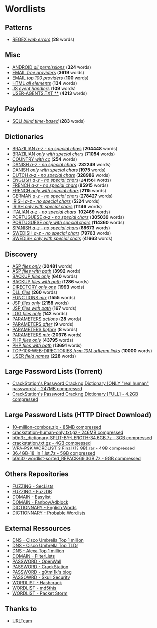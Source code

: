 # Wordlists


## Patterns

 * [REGEX *web errors*](./patterns/regex_web_errors.csv) (**28** words)

## Misc

 * [ANDROID *all permissions*](./misc/android_all_permissions.txt) (**324** words)
 * [EMAIL *free providers*](./misc/email_free_providers.txt) (**3619** words)
 * [EMAIL *top 100 providers*](./misc/email_top_100_providers.txt) (**100** words)
 * [HTML *all elements*](./misc/html_all_elements.txt) (**134** words)
 * [JS *event handlers*](./misc/js_event_handlers.txt) (**109** words)
 * [USER-AGENTS.TXT **](./misc/user-agents.txt) (**4213** words)

## Payloads

 * [SQLI *blind time-based*](./payloads/sqli_blind_time-based.txt) (**283** words)

## Dictionaries

 * [BRAZILIAN *a-z - no special chars*](./dictionaries/brazilian_a-z_-_no_special_chars.txt) (**204448** words)
 * [BRAZILIAN *only with special chars*](./dictionaries/brazilian_only_with_special_chars.txt) (**71054** words)
 * [COUNTRY *with cc*](./dictionaries/country_with_cc.csv) (**254** words)
 * [DANISH *a-z - no special chars*](./dictionaries/danish_a-z_-_no_special_chars.txt) (**232249** words)
 * [DANISH *only with special chars*](./dictionaries/danish_only_with_special_chars.txt) (**1975** words)
 * [DUTCH *a-z - no special chars*](./dictionaries/dutch_a-z_-_no_special_chars.txt) (**328986** words)
 * [ENGLISH *a-z - no special chars*](./dictionaries/english_a-z_-_no_special_chars.txt) (**241561** words)
 * [FRENCH *a-z - no special chars*](./dictionaries/french_a-z_-_no_special_chars.txt) (**85915** words)
 * [FRENCH *only with special chars*](./dictionaries/french_only_with_special_chars.txt) (**2115** words)
 * [GERMAN *a-z - no special chars*](./dictionaries/german_a-z_-_no_special_chars.txt) (**278427** words)
 * [IRISH *a-z - no special chars*](./dictionaries/irish_a-z_-_no_special_chars.txt) (**5224** words)
 * [IRISH *only with special chars*](./dictionaries/irish_only_with_special_chars.txt) (**11146** words)
 * [ITALIAN *a-z - no special chars*](./dictionaries/italian_a-z_-_no_special_chars.txt) (**102469** words)
 * [PORTUGUESE *a-z - no special chars*](./dictionaries/portuguese_a-z_-_no_special_chars.txt) (**305039** words)
 * [PORTUGUESE *only with special chars*](./dictionaries/portuguese_only_with_special_chars.txt) (**114360** words)
 * [SPANISH *a-z - no special chars*](./dictionaries/spanish_a-z_-_no_special_chars.txt) (**68673** words)
 * [SWEDISH *a-z - no special chars*](./dictionaries/swedish_a-z_-_no_special_chars.txt) (**79763** words)
 * [SWEDISH *only with special chars*](./dictionaries/swedish_only_with_special_chars.txt) (**41663** words)

## Discovery

 * [ASP *files only*](./discovery/asp_files_only.txt) (**20481** words)
 * [ASP *files with path*](./discovery/asp_files_with_path.txt) (**3992** words)
 * [BACKUP *files only*](./discovery/backup_files_only.txt) (**640** words)
 * [BACKUP *files with path*](./discovery/backup_files_with_path.txt) (**1286** words)
 * [DIRECTORY *only one*](./discovery/directory_only_one.small.txt) (**1993** words)
 * [DLL *files*](./discovery/dll_files.txt) (**260** words)
 * [FUNCTIONS *mix*](./discovery/functions_mix.txt) (**1555** words)
 * [JSP *files only*](./discovery/jsp_files_only.txt) (**2158** words)
 * [JSP *files with path*](./discovery/jsp_files_with_path.txt) (**167** words)
 * [LOG *files only*](./discovery/log_files_only.txt) (**142** words)
 * [PARAMETERS *actions*](./discovery/parameters_actions.txt) (**28** words)
 * [PARAMETERS *after*](./discovery/parameters_after.txt) (**9** words)
 * [PARAMETERS *before*](./discovery/parameters_before.txt) (**8** words)
 * [PARAMETERS *mix*](./discovery/parameters_mix.txt) (**20376** words)
 * [PHP *files only*](./discovery/php_files_only.txt) (**43795** words)
 * [PHP *files with path*](./discovery/php_files_with_path.txt) (**13691** words)
 * [TOP-10K-WEB-DIRECTORIES *from 10M urlteam links*](./discovery/top-10k-web-directories_from_10M_urlteam_links.txt) (**10000** words)
 * [USER *field names*](./discovery/user_field_names.txt) (**228** words)


## Large Password Lists (Torrent)
 * [CrackStation's Password Cracking Dictionary [ONLY "real human" passwords] - 247MB compressed](https://crackstation.net/downloads/crackstation-human-only.txt.gz.torrent)
 * [CrackStation's Password Cracking Dictionary [FULL] - 4.2GB compressed](https://crackstation.net/downloads/crackstation.txt.gz.torrent)

## Large Password Lists (HTTP Direct Download)

 * [10-million-combos.zip - 85MB compressed](http://download.g0tmi1k.com/wordlists/large/10-million-combos.zip)
 * [crackstation-human-only.txt.gz - 246MB compressed](http://download.g0tmi1k.com/wordlists/large/crackstation-human-only.txt.gz)
 * [b0n3z_dictionary-SPLIT-BY-LENGTH-34.6GB.7z - 3GB compressed](http://download.g0tmi1k.com/wordlists/large/b0n3z_dictionary-SPLIT-BY-LENGTH-34.6GB.7z)
 * [crackstation.txt.gz - 4GB compressed](http://download.g0tmi1k.com/wordlists/large/crackstation.txt.gz)
 * [WPA-PSK WORDLIST 3 Final (13 GB).rar - 4GB compressed](http://download.g0tmi1k.com/wordlists/large/WPA-PSK%20WORDLIST%203%20Final%20%2813%20GB%29.rar)
 * [36.4GB-18_in_1.lst.7z - 5GB compressed](http://download.g0tmi1k.com/wordlists/large/36.4GB-18_in_1.lst.7z)
 * [b0n3z-wordlist-sorted_REPACK-69.3GB.7z - 9GB compressed](http://download.g0tmi1k.com/wordlists/large/b0n3z-wordlist-sorted_REPACK-69.3GB.7z)
 
 ## Others Repositories

 * [FUZZING - SecLists](https://github.com/danielmiessler/SecLists)
 * [FUZZING - FuzzDB](https://github.com/fuzzdb-project/fuzzdb/)
 * [DOMAIN - Easylist](https://github.com/easylist/easylist)
 * [DOMAIN - Fanboy/Adblock](https://github.com/ryanbr/fanboy-adblock)
 * [DICTIONNARY - English Words](https://github.com/dwyl/english-words)
 * [DICTIONNARY - Probable Wordlists](https://github.com/berzerk0/Probable-Wordlists)

## External Ressources

 * [DNS - Cisco Umbrella Top 1 million](http://s3-us-west-1.amazonaws.com/umbrella-static/top-1m.csv.zip)
 * [DNS - Cisco Umbrella Top TLDs](http://s3-us-west-1.amazonaws.com/umbrella-static/top-1m-TLD.csv.zip)
 * [DNS - Alexa Top 1 million](http://s3.amazonaws.com/alexa-static/top-1m.csv.zip)
 * [DOMAIN - FilterLists](https://filterlists.com/)
 * [PASSWORD - OpenWall](http://www.openwall.com/wordlists/)
 * [PASSWORD - CrackStation](https://crackstation.net/buy-crackstation-wordlist-password-cracking-dictionary.htm)
 * [PASSWORD - g0tmi1k's blog](http://blog.g0tmi1k.com/2011/06/dictionaries-wordlists/)
 * [PASSOWRD - Skull Security](https://wiki.skullsecurity.org/Passwords)
 * [WORDLIST - Hashcrack](http://hashcrack.blogspot.ch/p/wordlist-downloads_29.html)
 * [WORDLIST - md5this](http://www.md5this.com/tools/wordlists.html)
 * [WORDLIST - Packet Storm](https://packetstormsecurity.com/Crackers/wordlists/)

## Thanks to

 * [URLTeam](https://www.archiveteam.org/index.php/URLTeam)

